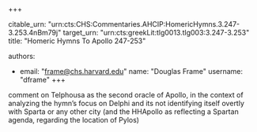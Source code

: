 +++


citable_urn: "urn:cts:CHS:Commentaries.AHCIP:HomericHymns.3.247-3.253.4nBm79j"
target_urn: "urn:cts:greekLit:tlg0013.tlg003:3.247-3.253"
title: "Homeric Hymns To Apollo 247-253"

authors:
- email: "frame@chs.harvard.edu"
  name: "Douglas Frame"
  username: "dframe"
+++

<p>comment on Telphousa as the second oracle of Apollo, in the context of analyzing the hymn’s focus on Delphi and its not identifying itself overtly with Sparta or any other city (and the HHApollo as reflecting a Spartan agenda, regarding the location of Pylos)</p>